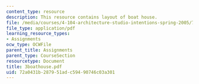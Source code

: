 ```yaml
---
content_type: resource
description: This resource contains layout of boat house.
file: /media/courses/4-104-architecture-studio-intentions-spring-2005/72a0431b287951adc59490746c03a301_3boathouse.pdf
file_type: application/pdf
learning_resource_types:
- Assignments
ocw_type: OCWFile
parent_title: Assignments
parent_type: CourseSection
resourcetype: Document
title: 3boathouse.pdf
uid: 72a0431b-2879-51ad-c594-90746c03a301
---
```

